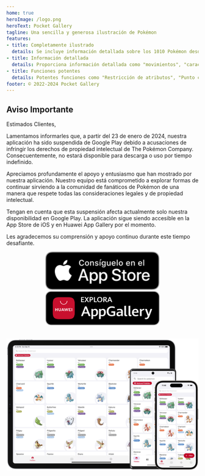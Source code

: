 ```yaml
---
home: true
heroImage: /logo.png
heroText: Pocket Gallery
tagline: Una sencilla y generosa ilustración de Pokémon
features:
- title: Completamente ilustrado
  details: Se incluye información detallada sobre los 1010 Pokémon desde la Generación 1 hasta la Generación 9.
- title: Información detallada
  details: Proporciona información detallada como "movimientos", "características", "accesorios", "tiempo", "ubicaciones" y "estados anormales".
- title: Funciones potentes
  details: Potentes funciones como "Restricción de atributos", "Punto ciego" y "Calculadora de valor de habilidad" han sido diseñadas específicamente para los entusiastas del emparejamiento.
footer: © 2022-2024 Pocket Gallery
---
```


## Aviso Importante

Estimados Clientes,

Lamentamos informarles que, a partir del 23 de enero de 2024, nuestra aplicación ha sido suspendida de Google Play debido a acusaciones de infringir los derechos de propiedad intelectual de The Pokémon Company. Consecuentemente, no estará disponible para descarga o uso por tiempo indefinido.

Apreciamos profundamente el apoyo y entusiasmo que han mostrado por nuestra aplicación. Nuestro equipo está comprometido a explorar formas de continuar sirviendo a la comunidad de fanáticos de Pokémon de una manera que respete todas las consideraciones legales y de propiedad intelectual.

Tengan en cuenta que esta suspensión afecta actualmente solo nuestra disponibilidad en Google Play. La aplicación sigue siendo accesible en la App Store de iOS y en Huawei App Gallery por el momento.

Les agradecemos su comprensión y apoyo continuo durante este tiempo desafiante.

<a href="https://apps.apple.com/us/app/pocket-gallery-app/id6464266038">
<div align="center">
<img src="../.vuepress/public/app-store-badge-es.svg" alt="hero" style="width: 300px;"/>
</div>
</a>

<!-- <a href="https://play.google.com/store/apps/details?id=com.eurekaffeine.pokedex">
<div align="center">
<img src="../.vuepress/public/google-play-badge-es.png" alt="hero" style="width: 300px;"/>
</div>
</a> -->

<a href="https://url.cloud.huawei.com/nlFEFYg8Cc?shareTo=qrcode">
<div align="center">
<img src="../.vuepress/public/app-gallery-badge-es.svg" alt="hero" style="width: 300px;"/>
</div>
</a>

\
![hero](../.vuepress/public/hero.png)